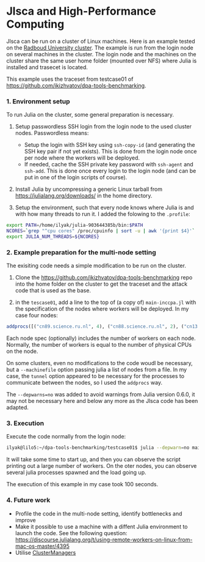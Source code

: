 # Jlsca and High-Performance Computing

Jlsca can be run on a cluster of Linux machines. Here is an example tested on the [Radboud University cluster](http://wiki.science.ru.nl/cncz/index.php?title=Hardware_servers&setlang=en#.5BReken-.5D.5BCompute_.5Dservers.2Fclusters). The example is run from the login node on several machines in the cluster. The login node and the machines on the cluster share the same user home folder (mounted over NFS) where Julia is installed and trasecet is located.

This example uses the traceset from testcase01 of https://github.com/ikizhvatov/dpa-tools-benchmarking.

### 1. Environment setup

To run Julia on the cluster, some general preparation is necessary.

1. Setup passwordless SSH login from the login node to the used cluster nodes. Passwordless means:

    * Setup the login with SSH key using `ssh-copy-id` (and generating the SSH key pair if not yet exists). This is done from the login node once per node where the workers will be deployed.
    * If needed, cache the SSH private key password with `ssh-agent` and `ssh-add`. This is done once every login to the login node (and can be put in one of the login scripts of course).

2. Install Julia by uncompressing a generic Linux tarball from https://julialang.org/downloads/ in the home directory. 

3. Setup the environment, such that every node knows where Julia is and with how many threads to run it. I added the folowing to the `.profile`:

```bash
export PATH=/home/ilyak/julia-903644385b/bin:$PATH
NCORES=`grep "^cpu cores" /proc/cpuinfo | sort -u | awk '{print $4}'`
export JULIA_NUM_THREADS=${NCORES}
```

### 2. Example preparation for the multi-node setting

The exisiting code needs a simple modification to be run on the cluster.

1. Clone the https://github.com/ikizhvatov/dpa-tools-benchmarking repo into the home folder on the cluster to get the traceset and the attack code that is used as the base.

2. in the `tescase01`, add a line to the top of (a copy of) `main-inccpa.jl` with the specification of the nodes where workers will be deployed. In my case four nodes:

```julia
addprocs([("cn89.science.ru.nl", 4), ("cn88.science.ru.nl", 2), ("cn13.science.ru.nl", 2), ("cn99.science.ru.nl", 2)]; tunnel=true, exeflags="--depwarn=no")
```

Each node spec (optionally) includes the number of workers on each node. Normally, the number of workers is equal to the number of physical CPUs on the node.

On some clusters, even no modifications to the code woudl be necessary, but a `--machinefile` option passing julia a list of nodes from a file. In my case, the `tunnel` option appeared to be necessary for the processes to communicate between the nodes, so I used the `addprocs` way.

The `--depwarns=no` was added to avoid warnings from Julia version 0.6.0, it may not be necessary here and below any more as the Jlsca code has been adapted.

### 3. Execution

Execute the code normally from the login node:

```bash
ilyak@lilo5:~/dpa-tools-benchmarking/testcase01$ julia --depwarn=no main-inccpa-multinode.jl aes128_sb_ciph_deadbeefcafebabe1122334455667788.trs
```

It will take some time to start up, and then you can observe the script printing out a large number of workers. On the oter nodes, you can observe several julia processes spawned and the load going up.

The execution of this example in my case took 100 seconds.

### 4. Future work

* Profile the code in the multi-node setting, identify bottlenecks and improve
* Make it possible to use a machine with a diffent Julia environment to launch the code. See the following question: https://discourse.julialang.org/t/using-remote-workers-on-linux-from-mac-os-master/4395
* Utilise [ClusterManagers](https://github.com/JuliaParallel/ClusterManagers.jl)
